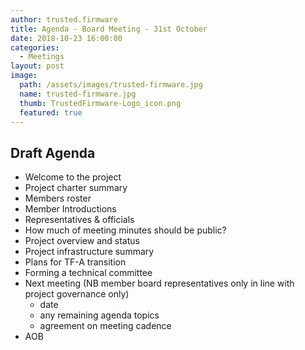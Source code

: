 ```yaml
---
author: trusted.firmware
title: Agenda - Board Meeting - 31st October
date: 2018-10-23 16:00:00
categories:
  - Meetings
layout: post
image:
  path: /assets/images/trusted-firmware.jpg
  name: trusted-firmware.jpg
  thumb: TrustedFirmware-Logo_icon.png
  featured: true
---
```

## Draft Agenda

- Welcome to the project
- Project charter summary
- Members roster
- Member Introductions
- Representatives & officials
- How much of meeting minutes should be public?
- Project overview and status
- Project infrastructure summary
- Plans for TF-A transition
- Forming a technical committee
- Next meeting (NB member board representatives only in line with project governance only)  
    - date
    - any remaining agenda topics
    - agreement on meeting cadence
- AOB